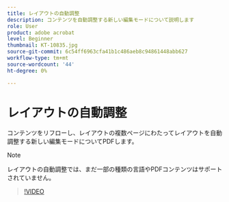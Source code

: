 ```yaml
---
title: レイアウトの自動調整
description: コンテンツを自動調整する新しい編集モードについて説明します
role: User
product: adobe acrobat
level: Beginner
thumbnail: KT-10835.jpg
source-git-commit: 6c54ff6963cfa41b1c486aeb8c94861448abb627
workflow-type: tm+mt
source-wordcount: '44'
ht-degree: 0%

---
```


# レイアウトの自動調整

コンテンツをリフローし、レイアウトの複数ページにわたってレイアウトを自動調整する新しい編集モードについてPDFします。

>[!NOTE]
>
>レイアウトの自動調整では、まだ一部の種類の言語やPDFコンテンツはサポートされていません。

>[!VIDEO](https://video.tv.adobe.com/v/346975?hidetitle=true)